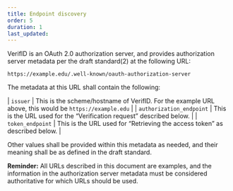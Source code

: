 ```yaml
---
title: Endpoint discovery
order: 5
duration: 1
last_updated:
---
```


VerifID is an OAuth 2.0 authorization server, and provides authorization server metadata per the draft standard(2) at the following URL:

`https://example.edu/.well-known/oauth-authorization-server`

The metadata at this URL shall contain the following:

| `issuer` | This is the scheme/hostname of VerifID. For the example URL above, this would be `https://example.edu` |
| `authorization_endpoint` | This is the URL used for the “Verification request” described below. |
| `token_endpoint` | This is the URL used for “Retrieving the access token” as described below. |

Other values shall be provided within this metadata as needed, and their meaning shall be as defined in the draft standard.

**Reminder:** All URLs described in this document are examples, and the information in the authorization server metadata must be considered authoritative for which URLs should be used. 

